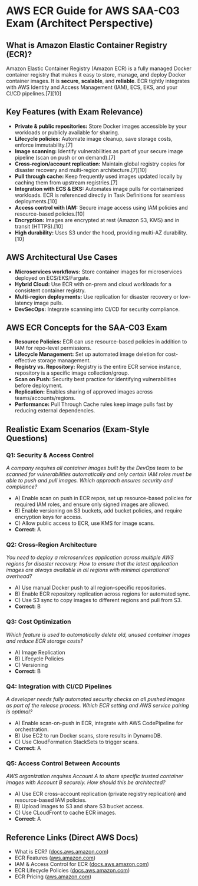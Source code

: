 # AWS ECR Guide for AWS SAA-C03 Exam (Architect Perspective)

## What is Amazon Elastic Container Registry (ECR)?
Amazon Elastic Container Registry (Amazon ECR) is a fully managed Docker container registry that makes it easy to store, manage, and deploy Docker container images. It is **secure**, **scalable**, and **reliable**. ECR tightly integrates with AWS Identity and Access Management (IAM), ECS, EKS, and your CI/CD pipelines.[7][10]

## Key Features (with Exam Relevance)
- **Private & public repositories:** Store Docker images accessible by your workloads or publicly available for sharing.
- **Lifecycle policies:** Automate image cleanup, save storage costs, enforce immutability.[7]
- **Image scanning:** Identify vulnerabilities as part of your secure image pipeline (scan on push or on demand).[7]
- **Cross-region/account replication:** Maintain global registry copies for disaster recovery and multi-region architecture.[7][10]
- **Pull through cache:** Keep frequently used images updated locally by caching them from upstream registries.[7]
- **Integration with ECS & EKS:** Automates image pulls for containerized workloads. ECR is referenced directly in Task Definitions for seamless deployments.[10]
- **Access control with IAM:** Secure image access using IAM policies and resource-based policies.[10]
- **Encryption:** Images are encrypted at rest (Amazon S3, KMS) and in transit (HTTPS).[10]
- **High durability:** Uses S3 under the hood, providing multi-AZ durability.[10]

## AWS Architectural Use Cases
- **Microservices workflows:** Store container images for microservices deployed on ECS/EKS/Fargate.
- **Hybrid Cloud:** Use ECR with on-prem and cloud workloads for a consistent container registry.
- **Multi-region deployments:** Use replication for disaster recovery or low-latency image pulls.
- **DevSecOps:** Integrate scanning into CI/CD for security compliance.

## AWS ECR Concepts for the SAA-C03 Exam
- **Resource Policies:** ECR can use resource-based policies in addition to IAM for repo-level permissions.
- **Lifecycle Management:** Set up automated image deletion for cost-effective storage management.
- **Registry vs. Repository:** Registry is the entire ECR service instance, repository is a specific image collection/group.
- **Scan on Push:** Security best practice for identifying vulnerabilities before deployment.
- **Replication:** Enables sharing of approved images across teams/accounts/regions.
- **Performance:** Pull Through Cache rules keep image pulls fast by reducing external dependencies.

## Realistic Exam Scenarios (Exam-Style Questions)

### Q1: Security & Access Control
_A company requires all container images built by the DevOps team to be scanned for vulnerabilities automatically and only certain IAM roles must be able to push and pull images. Which approach ensures security and compliance?_
- A) Enable scan on push in ECR repos, set up resource-based policies for required IAM roles, and ensure only signed images are allowed.
- B) Enable versioning on S3 buckets, add bucket policies, and require encryption keys for access.
- C) Allow public access to ECR, use KMS for image scans.
- **Correct:** A

### Q2: Cross-Region Architecture
_You need to deploy a microservices application across multiple AWS regions for disaster recovery. How to ensure that the latest application images are always available in all regions with minimal operational overhead?_
- A) Use manual Docker push to all region-specific repositories.
- B) Enable ECR repository replication across regions for automated sync.
- C) Use S3 sync to copy images to different regions and pull from S3.
- **Correct:** B

### Q3: Cost Optimization
_Which feature is used to automatically delete old, unused container images and reduce ECR storage costs?_
- A) Image Replication
- B) Lifecycle Policies
- C) Versioning
- **Correct:** B

### Q4: Integration with CI/CD Pipelines
_A developer needs fully automated security checks on all pushed images as part of the release process. Which ECR setting and AWS service pairing is optimal?_
- A) Enable scan-on-push in ECR, integrate with AWS CodePipeline for orchestration.
- B) Use EC2 to run Docker scans, store results in DynamoDB.
- C) Use CloudFormation StackSets to trigger scans.
- **Correct:** A

### Q5: Access Control Between Accounts
_AWS organization requires Account A to share specific trusted container images with Account B securely. How should this be architected?_ 
- A) Use ECR cross-account replication (private registry replication) and resource-based IAM policies.
- B) Upload images to S3 and share S3 bucket access.
- C) Use CLoudFront to cache ECR images.
- **Correct:** A


## Reference Links (Direct AWS Docs)
- What is ECR? ([docs.aws.amazon.com](https://docs.aws.amazon.com/AmazonECR/latest/userguide/what-is-ecr.html))
- ECR Features ([aws.amazon.com](https://aws.amazon.com/ecr/features/))
- IAM & Access Control for ECR ([docs.aws.amazon.com](https://docs.aws.amazon.com/AmazonECR/latest/userguide/access-control.html))
- ECR Lifecycle Policies ([docs.aws.amazon.com](https://docs.aws.amazon.com/AmazonECR/latest/userguide/LifecyclePolicies.html))
- ECR Pricing ([aws.amazon.com](https://aws.amazon.com/ecr/pricing/))
